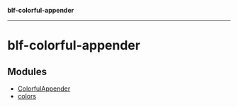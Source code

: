 **blf-colorful-appender**

***

# blf-colorful-appender

## Modules

- [ColorfulAppender](ColorfulAppender.md)
- [colors](colors.md)
